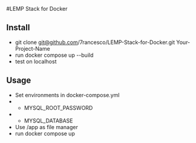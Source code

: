 #LEMP Stack for Docker

## Install
- git clone git@github.com/7rancesco/LEMP-Stack-for-Docker.git Your-Project-Name
- run docker compose up --build
- test on localhost

## Usage
- Set environments in docker-compose.yml 
- - MYSQL_ROOT_PASSWORD
- - MYSQL_DATABASE
- Use /app as file manager
- run docker compose up